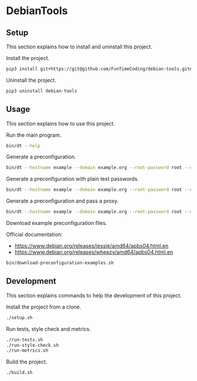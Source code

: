 # DebianTools

## Setup

This section explains how to install and uninstall this project.

Install the project.

```sh
pip3 install git+https://git@github.com/FunTimeCoding/debian-tools.git#egg=debian-tools
```

Uninstall the project.

```sh
pip3 uninstall debian-tools
```


## Usage

This section explains how to use this project.

Run the main program.

```sh
bin/dt --help
```

Generate a preconfiguration.

```sh
bin/dt --hostname example --domain example.org --root-password root --user-name example --user-password example --user-real-name "Example User" > preseed.cfg
```

Generate a preconfiguration with plain text passwords.

```sh
bin/dt --hostname example --domain example.org --root-password root --user-name example --user-password example --user-real-name "Example User" --insecure > preseed.cfg
```

Generate a preconfiguration and pass a proxy.

```sh
bin/dt --hostname example --domain example.org --root-password root --user-name example --user-password example --user-real-name "Example User" --proxy http://proxy:8080 > preseed.cfg
```

Download example preconfiguration files.

Official documentation:
- https://www.debian.org/releases/jessie/amd64/apbs04.html.en
- https://www.debian.org/releases/wheezy/amd64/apbs04.html.en

```sh
bin/download-preconfiguration-examples.sh
```


## Development

This section explains commands to help the development of this project.

Install the project from a clone.

```sh
./setup.sh
```

Run tests, style check and metrics.

```sh
./run-tests.sh
./run-style-check.sh
./run-metrics.sh
```

Build the project.

```sh
./build.sh
```
